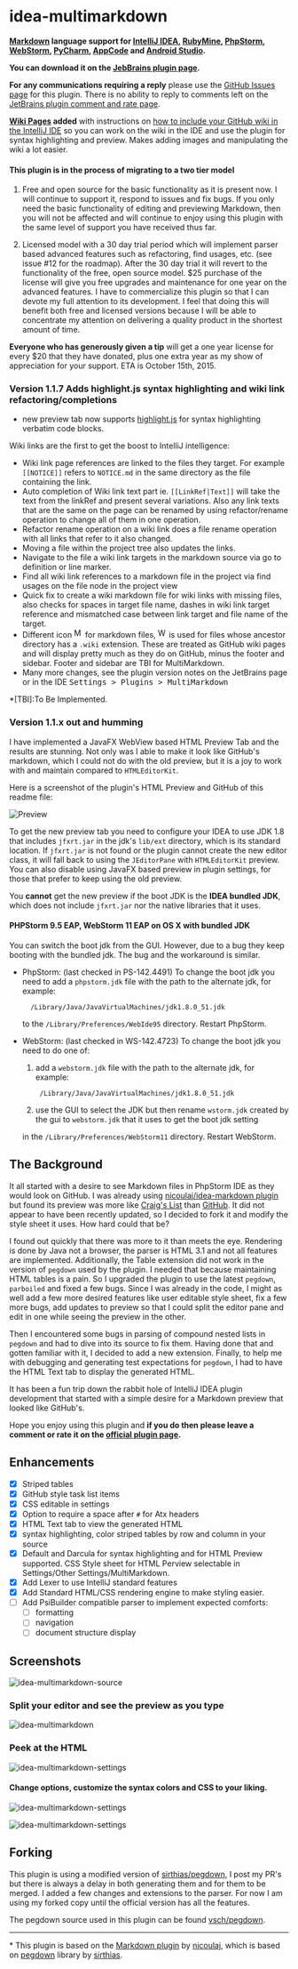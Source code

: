 idea-multimarkdown
==================

**[Markdown](http://daringfireball.net/projects/markdown) language support for [IntelliJ IDEA](http://www.jetbrains.com/idea), [RubyMine](http://www.jetbrains.com/ruby), [PhpStorm](http://www.jetbrains.com/phpstorm), [WebStorm](http://www.jetbrains.com/webstorm), [PyCharm](http://www.jetbrains.com/pycharm), [AppCode](http://www.jetbrains.com/objc) and [Android Studio](http://developer.android.com/sdk/installing/studio.html).**

**You can download it on the [JebBrains plugin page](https://plugins.jetbrains.com/plugin?pr=&pluginId=7896).**

**For any communications requiring a reply** please use the [GitHub Issues page](https://github.com/vsch/idea-multimarkdown/issues) for this plugin. There is no ability to reply to comments left on the [JetBrains plugin comment and rate page](https://plugins.jetbrains.com/plugin/writeComment?pr=&pluginId=7896).

**[Wiki Pages](https://github.com/vsch/idea-multimarkdown/wiki) added** with instructions on [how to include your GitHub wiki in the IntelliJ IDE](https://github.com/vsch/idea-multimarkdown/wiki/Adding-GitHub-Wiki-To-Your-IntelliJ-Project) so you can work on the wiki in the IDE and use the plugin for syntax highlighting and preview. Makes adding images and manipulating the wiki a lot easier.

#### This plugin is in the process of migrating to a two tier model

1. Free and open source for the basic functionality as it is present now. I will continue to support it, respond to issues and fix bugs. If you only need the basic functionality of editing and previewing Markdown, then you will not be affected and will continue to enjoy using this plugin with the same level of support you have received thus far.

2. Licensed model with a 30 day trial period which will implement parser based advanced features such as refactoring, find usages, etc. (see issue #12 for the roadmap). After the 30 day trial it will revert to the functionality of the free, open source model. $25 purchase of the license will give you free upgrades and maintenance for one year on the advanced features. I have to commercialize this plugin so that I can devote my full attention to its development. I feel that doing this will benefit both free and licensed versions because I will be able to concentrate my attention on delivering a quality product in the shortest amount of time.

**Everyone who has generously given a tip** will get a one year license for every $20 that they have donated, plus one extra year as my show of appreciation for your support. ETA is October 15th, 2015.

### Version 1.1.7 Adds highlight.js syntax highlighting and wiki link refactoring/completions

* new preview tab now supports [highlight.js](https://highlightjs.org/) for syntax highlighting verbatim code blocks.

Wiki links are the first to get the boost to IntelliJ intelligence:

* Wiki link page references are linked to the files they target. For example `[[NOTICE]]` refers to `NOTICE.md` in the same directory as the file containing the link. 
* Auto completion of Wiki link text part ie. `[[LinkRef|Text]]` will take the text from the linkRef and present several variations. Also any link texts that are the same on the page can be renamed by using refactor/rename operation to change all of them in one operation.
* Refactor rename operation on a wiki link does a file rename operation with all links that refer to it also changed.
* Moving a file within the project tree also updates the links. 
* Navigate to the file a wiki link targets in the markdown source via go to definition or line marker. 
* Find all wiki link references to a markdown file in the project via find usages on the file node in the project view
* Quick fix to create a wiki markdown file for wiki links with missing files, also checks for spaces in target file name, dashes in wiki link target reference and mismatched case between link target and file name of the target.
* Different icon <img src="https://github.com/vsch/idea-multimarkdown/raw/master/src/main/resources/com/vladsch/idea/multimarkdown/multimarkdown%402x.png" width="16" height="17" alt="MultiMarkdown file Icon"> for markdown files, <img src="https://github.com/vsch/idea-multimarkdown/raw/master/src/main/resources/com/vladsch/idea/multimarkdown/wikimarkdown%402x.png" width="16" height="17" alt="Wiki Page Icon"> is used for files whose ancestor directory has a `.wiki` extension. These are treated as GitHub wiki pages and will display pretty much as they do on GitHub, minus the footer and sidebar. Footer and sidebar are TBI for MultiMarkdown. 
* Many more changes, see the plugin version notes on the JetBrains page or in the IDE <kbd>Settings > Plugins > MultiMarkdown</kbd>

*[TBI]:To Be Implemented.

### Version 1.1.x out and humming

I have implemented a JavaFX WebView based HTML Preview Tab and the results are stunning. Not only was I able to make it look like GitHub's markdown, which I could not do with the old preview, but it is a joy to work with and maintain compared to `HTMLEditorKit`.

Here is a screenshot of the plugin's HTML Preview and GitHub of this readme file:

![Preview](https://raw.githubusercontent.com/vsch/idea-multimarkdown/master/assets/images/ScreenShot_jfx_webview.png)

To get the new preview tab you need to configure your IDEA to use JDK 1.8 that includes `jfxrt.jar` in the jdk's `lib/ext` directory, which is its standard location. If `jfxrt.jar` is not found or the plugin cannot create the new editor class, it will fall back to using the `JEditorPane` with `HTMLEditorKit` preview. You can also disable using JavaFX based preview in plugin settings, for those that prefer to keep using the old preview.

You **cannot** get the new preview if the boot JDK is the **IDEA bundled JDK**, which does not include `jfxrt.jar` nor the native libraries that it uses.

#### PHPStorm 9.5 EAP, WebStorm 11 EAP on OS X with bundled JDK

You can switch the boot jdk from the GUI. However, due to a bug they keep booting with the bundled jdk. The bug and the workaround is similar.

- PhpStorm: (last checked in PS-142.4491) To change the boot jdk you need to add a `phpstorm.jdk` file with the path to the alternate jdk, for example:

        /Library/Java/JavaVirtualMachines/jdk1.8.0_51.jdk

    to the `/Library/Preferences/WebIde95` directory. Restart PhpStorm.

- WebStorm: (last checked in WS-142.4723) To change the boot jdk you need to do one of:
    1. add a `webstorm.jdk` file with the path to the alternate jdk, for example:

            /Library/Java/JavaVirtualMachines/jdk1.8.0_51.jdk

    2. use the GUI to select the JDK but then rename `wstorm.jdk` created by the gui to `webstorm.jdk` that it uses to get the boot jdk setting

    in the `/Library/Preferences/WebStorm11` directory. Restart WebStorm.

The Background
--------------

It all started with a desire to see Markdown files in PhpStorm IDE as they would look on GitHub. I was already using [nicoulaj/idea-markdown plugin](https://github.com/nicoulaj/idea-markdown) but found its preview was more like [Craig's List](http://montreal.en.craigslist.ca/) than [GitHub](https://github.com/vsch/laravel-translation-manager). It did not appear to have been recently updated, so I decided to fork it and modify the style sheet it uses. How hard could that be?

I found out quickly that there was more to it than meets the eye. Rendering is done by Java not a browser, the parser is HTML 3.1 and not all features are implemented. Additionally, the Table extension did not work in the version of `pegdown` used by the plugin. I needed that because maintaining HTML tables is a pain. So I upgraded the plugin to use the latest `pegdown`, `parboiled` and fixed a few bugs. Since I was already in the code, I might as well add a few more desired features like user editable style sheet, fix a few more bugs, add updates to preview so that I could split the editor pane and edit in one while seeing the preview in the other.

Then I encountered some bugs in parsing of compound nested lists in `pegdown` and had to dive into its source to fix them. Having done that and gotten familiar with it, I decided to add a new extension. Finally, to help me with debugging and generating test expectations for `pegdown`, I had to have the HTML Text tab to display the generated HTML.

It has been a fun trip down the rabbit hole of IntelliJ IDEA plugin development that started with a simple desire for a Markdown preview that looked like GitHub's.

Hope you enjoy using this plugin and **if you do then please leave a comment or rate it on the [official plugin page](https://plugins.jetbrains.com/plugin/writeComment?pr=&pluginId=7896).**

Enhancements
------------

- [x] Striped tables
- [x] GitHub style task list items
- [x] CSS editable in settings
- [x] Option to require a space after `#` for Atx headers
- [x] HTML Text tab to view the generated HTML
- [x] syntax highlighting, color striped tables by row and column in your source
- [x] Default and Darcula for syntax highlighting and for HTML Preview supported.
    CSS Style sheet for HTML Perview selectable in Settings/Other Settings/MultiMarkdown.
- [x] Add Lexer to use IntelliJ standard features
- [x] Add Standard HTML/CSS rendering engine to make styling easier.
- [ ] Add PsiBuilder compatible parser to implement expected comforts:
    - [ ] formatting
    - [ ] navigation
    - [ ] document structure display

Screenshots
-----------

![idea-multimarkdown-source](https://raw.githubusercontent.com/vsch/idea-multimarkdown/master/assets/images/ScreenShot_source_preview.png)

### Split your editor and see the preview as you type

![idea-multimarkdown](https://raw.githubusercontent.com/vsch/idea-multimarkdown/master/assets/images/ScreenShot_preview.png)

### Peek at the HTML

![idea-multimarkdown-settings](https://raw.githubusercontent.com/vsch/idea-multimarkdown/master/assets/images/ScreenShot_html.png)

#### Change options, customize the syntax colors and CSS to your liking.
![idea-multimarkdown-settings](https://raw.githubusercontent.com/vsch/idea-multimarkdown/master/assets/images/ScreenShot_color_settings.png)

![idea-multimarkdown-settings](https://raw.githubusercontent.com/vsch/idea-multimarkdown/master/assets/images/ScreenShot_settings.png)

Forking
-------

This plugin is using a modified version of [sirthias/pegdown](https://github.com/sirthias), I post my PR's but there is always a delay in both generating them and for them to be merged.
I added a few changes and extensions to the parser. For now I am using my forked copy until the official version has all the features.

The pegdown source used in this plugin can be found [vsch/pegdown](https://github.com/vsch/pegdown/tree/develop).

---

\* This plugin is based on the [Markdown plugin](https://github.com/nicoulaj/idea-markdown) by [nicoulaj](https://github.com/nicoulaj), which is based on [pegdown](http://pegdown.org) library by [sirthias](https://github.com/sirthias).

